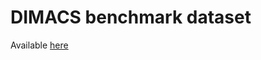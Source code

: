 # DIMACS benchmark dataset

Available [here](https://iridia.ulb.ac.be/~fmascia/maximum_clique/DIMACS-benchmark#detC125.9)
